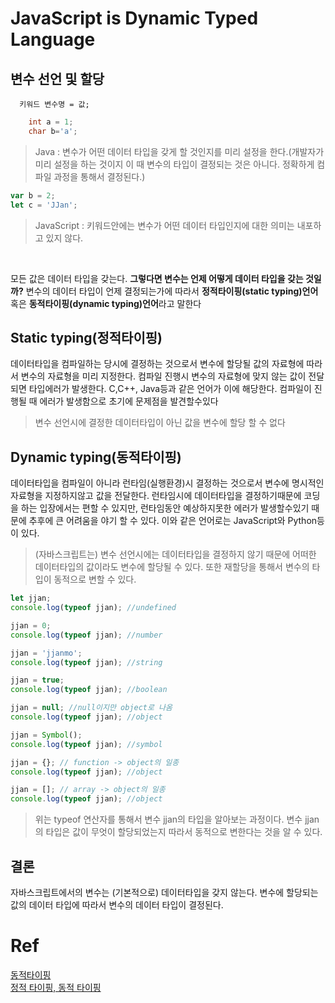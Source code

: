 # JavaScript is Dynamic Typed Language

## 변수 선언 및 할당

```
  키워드 변수명 = 값;
```

```java
    int a = 1;
    char b='a';
```

> Java : 변수가 어떤 데이터 타입을 갖게 할 것인지를 미리 설정을 한다.(개발자가 미리 설정을 하는 것이지 이 때 변수의 타입이 결정되는 것은 아니다. 정확하게 컴파일 과정을 통해서 결정된다.)

```javascript
var b = 2;
let c = 'JJan';
```

> JavaScript : 키워드안에는 변수가 어떤 데이터 타입인지에 대한 의미는 내포하고 있지 않다.

<br>

모든 값은 데이터 타입을 갖는다. **그렇다면 변수는 언제 어떻게 데이터 타입을 갖는 것일까?** 변수의 데이터 타입이 언제 결정되는가에 따라서 **정적타이핑(static typing)언어** 혹은 **동적타이핑(dynamic typing)언어**라고 말한다

## Static typing(정적타이핑)

데이터타입을 컴파일하는 당시에 결정하는 것으로서 변수에 할당될 값의 자료형에 따라서 변수의 자료형을 미리 지정한다. 컴파일 진행시 변수의 자료형에 맞지 않는 값이 전달되면 타입에러가 발생한다. C,C++, Java등과 같은 언어가 이에 해당한다. 컴파일이 진행될 때 에러가 발생함으로 초기에 문제점을 발견할수있다

> 변수 선언시에 결정한 데이터타입이 아닌 값을 변수에 할당 할 수 없다

## Dynamic typing(동적타이핑)

데이터타입을 컴파일이 아니라 런타임(실행환경)시 결정하는 것으로서 변수에 명시적인 자료형을 지정하지않고 값을 전달한다. 런타임시에 데이터타입을 결정하기때문에 코딩을 하는 입장에서는 편할 수 있지만, 런타임동안 예상하지못한 에러가 발생할수있기 때문에 추후에 큰 어려움을 야기 할 수 있다. 이와 같은 언어로는 JavaScript와 Python등이 있다.

> (자바스크립트는) 변수 선언시에는 데이터타입을 결정하지 않기 때문에 어떠한 데이터타입의 값이라도 변수에 할당될 수 있다. 또한 재할당을 통해서 변수의 타입이 동적으로 변할 수 있다.

```javascript
let jjan;
console.log(typeof jjan); //undefined

jjan = 0;
console.log(typeof jjan); //number

jjan = 'jjanmo';
console.log(typeof jjan); //string

jjan = true;
console.log(typeof jjan); //boolean

jjan = null; //null이지만 object로 나옴
console.log(typeof jjan); //object

jjan = Symbol();
console.log(typeof jjan); //symbol

jjan = {}; // function -> object의 일종
console.log(typeof jjan); //object

jjan = []; // array -> object의 일종
console.log(typeof jjan); //object
```

> 위는 typeof 연산자를 통해서 변수 jjan의 타입을 알아보는 과정이다. 변수 jjan의 타입은 값이 무엇이 할당되었는지 따라서 동적으로 변한다는 것을 알 수 있다.

## 결론

자바스크립트에서의 변수는 (기본적으로) 데이터타입을 갖지 않는다.
변수에 할당되는 값의 데이터 타입에 따라서 변수의 데이터 타입이 결정된다.

# Ref

[동적타이핑](https://www.youtube.com/watch?v=Q1r-AwnwSFE&list=PLkNVwwEe58DiinhXMEGJaEh8RaxkvSMDj&index=7&t=29s)<br>
[정적 타이핑, 동적 타이핑](http://blog.naver.com/PostView.nhn?blogId=thnam91&logNo=220992328516&parentCategoryNo=&categoryNo=7&viewDate=&isShowPopularPosts=true&from=search)
